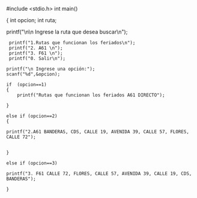  #include <stdio.h>
 int main()

{ 
int opcion;
int ruta;

printf("\n\n Ingrese la ruta que desea buscar\n");

     printf("1.Rutas que funcionan los feriados\n");
     printf("2. A61 \n");
     printf("3. F61 \n");
     printf("0. Salir\n");  

    printf("\n Ingrese una opción:");
    scanf("%d",&opcion);
   
    if  (opcion==1)
    {
        printf("Rutas que funcionan los feriados A61 DIRECTO");
    
    }
    
    else if (opcion==2)
    {
        
    printf("2.A61 BANDERAS, CDS, CALLE 19, AVENIDA 39, CALLE 57, FLORES, CALLE 72");


    } 
    
    else if (opcion==3)
        
    printf("3. F61 CALLE 72, FLORES, CALLE 57, AVENIDA 39, CALLE 19, CDS, BANDERAS");
    
    }
